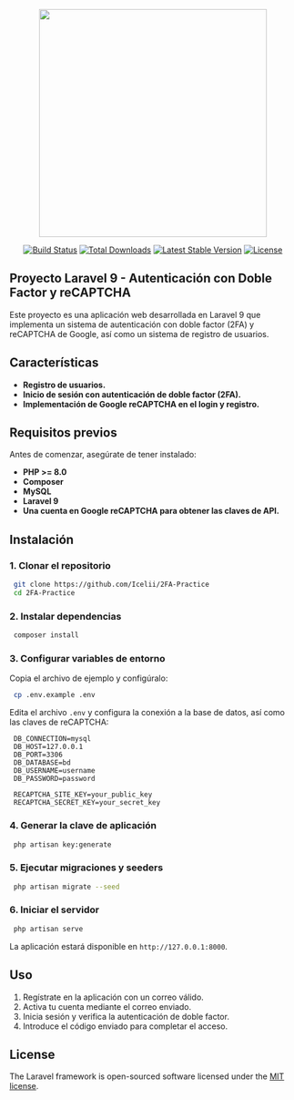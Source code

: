 <p align="center"><a href="https://laravel.com" target="_blank"><img src="https://raw.githubusercontent.com/laravel/art/master/logo-lockup/5%20SVG/2%20CMYK/1%20Full%20Color/laravel-logolockup-cmyk-red.svg" width="400"></a></p>

<p align="center">
<a href="https://travis-ci.org/laravel/framework"><img src="https://travis-ci.org/laravel/framework.svg" alt="Build Status"></a>
<a href="https://packagist.org/packages/laravel/framework"><img src="https://img.shields.io/packagist/dt/laravel/framework" alt="Total Downloads"></a>
<a href="https://packagist.org/packages/laravel/framework"><img src="https://img.shields.io/packagist/v/laravel/framework" alt="Latest Stable Version"></a>
<a href="https://packagist.org/packages/laravel/framework"><img src="https://img.shields.io/packagist/l/laravel/framework" alt="License"></a>
</p>

## Proyecto Laravel 9 - Autenticación con Doble Factor y reCAPTCHA

Este proyecto es una aplicación web desarrollada en Laravel 9 que implementa un sistema de autenticación con doble factor (2FA) y reCAPTCHA de Google, así como un sistema de registro de usuarios.

## Características

- **Registro de usuarios.**
- **Inicio de sesión con autenticación de doble factor (2FA).**
- **Implementación de Google reCAPTCHA en el login y registro.**

## Requisitos previos

Antes de comenzar, asegúrate de tener instalado:
- **PHP >= 8.0**
- **Composer**
- **MySQL**
- **Laravel 9**
- **Una cuenta en Google reCAPTCHA para obtener las claves de API.**

## Instalación

### 1. Clonar el repositorio

```bash
 git clone https://github.com/Icelii/2FA-Practice
 cd 2FA-Practice
```

### 2. Instalar dependencias

```bash
 composer install
```

### 3. Configurar variables de entorno

Copia el archivo de ejemplo y configúralo:

```bash
 cp .env.example .env
```

Edita el archivo `.env` y configura la conexión a la base de datos, así como las claves de reCAPTCHA:

```
 DB_CONNECTION=mysql
 DB_HOST=127.0.0.1
 DB_PORT=3306
 DB_DATABASE=bd
 DB_USERNAME=username
 DB_PASSWORD=password

 RECAPTCHA_SITE_KEY=your_public_key
 RECAPTCHA_SECRET_KEY=your_secret_key
```

### 4. Generar la clave de aplicación

```bash
 php artisan key:generate
```

### 5. Ejecutar migraciones y seeders

```bash
 php artisan migrate --seed
```

### 6. Iniciar el servidor

```bash
 php artisan serve
```

La aplicación estará disponible en `http://127.0.0.1:8000`.

## Uso

1. Regístrate en la aplicación con un correo válido.
2. Activa tu cuenta mediante el correo enviado.
3. Inicia sesión y verifica la autenticación de doble factor.
4. Introduce el código enviado para completar el acceso.

## License

The Laravel framework is open-sourced software licensed under the [MIT license](https://opensource.org/licenses/MIT).
